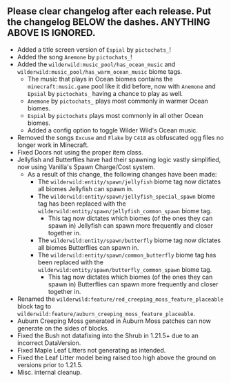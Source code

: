 Please clear changelog after each release.
Put the changelog BELOW the dashes. ANYTHING ABOVE IS IGNORED.
-----------------
- Added a title screen version of `Espial` by `pictochats_`!
- Added the song `Anemone` by `pictochats_`!
- Added the `wilderwild:music_pool/has_ocean_music` and `wilderwild:music_pool/has_warm_ocean_music` biome tags.
  - The music that plays in Ocean biomes contains the `minecraft:music.game` pool like it did before, now with `Anemone` and `Epsial` by `pictochats_` having a chance to play as well.
  - `Anemone` by `pictochats_` plays most commonly in warmer Ocean biomes.
  - `Espial` by `pictochats` plays most commonly in all other Ocean biomes.
  - Added a config option to toggle Wilder Wild's Ocean music.
- Removed the songs `Excuse` and `Flake` by `C418` as obfuscated ogg files no longer work in Minecraft.
- Fixed Doors not using the proper item class.
- Jellyfish and Butterflies have had their spawning logic vastly simplified, now using Vanilla's Spawn Charge/Cost system.
  - As a result of this change, the following changes have been made:
    - The `wilderwild:entity/spawn/jellyfish` biome tag now dictates all biomes Jellyfish can spawn in.
    - The `wilderwild:entity/spawn/jellyfish_special_spawn` biome tag has been replaced with the `wilderwild:entity/spawn/jellyfish_common_spawn` biome tag.
      - This tag now dictates which biomes (of the ones they can spawn in) Jellyfish can spawn more frequently and closer together in.
    - The `wilderwild:entity/spawn/butterfly` biome tag now dictates all biomes Butterflies can spawn in.
    - The `wilderwild:entity/spawn/common_butterfly` biome tag has been replaced with the `wilderwild:entity/spawn/butterfly_common_spawn` biome tag.
      - This tag now dictates which biomes (of the ones they can spawn in) Butterflies can spawn more frequently and closer together in.
- Renamed the `wilderwild:feature/red_creeping_moss_feature_placeable` block tag to `wilderwild:feature/auburn_creeping_moss_feature_placeable`.
- Auburn Creeping Moss generated in Auburn Moss patches can now generate on the sides of blocks.
- Fixed the Bush not datafixing into the Shrub in 1.21.5+ due to an incorrect DataVersion.
- Fixed Maple Leaf Litters not generating as intended.
- Fixed the Leaf Litter model being raised too high above the ground on versions prior to 1.21.5.
- Misc. internal cleanup.
